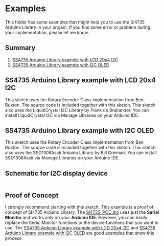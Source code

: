 # Examples

This folder has some examples that might help you to use the Si4735 Arduino Library in your project. If you find some error or problem during your implementation, please let me know. 

## Summary

1. [SS4735 Arduino Library example with LCD 20x4 I2C](https://github.com/pu2clr/SI4735/tree/master/examples/SI4735_LCD_20x4_I2C)
2. [SS4735 Arduino Library example with I2C OLED](https://github.com/pu2clr/SI4735/tree/master/examples/SI4735_OLED_I2C)


## SS4735 Arduino Library example with LCD 20x4 I2C

This sketch uses the Rotary Encoder Class implementation from Ben Buxton. The source code is included together with this sketch. This sketch also uses the LiquidCrystal I2C Library by Frank de Brabander. You can install LiquidCrystal I2C via Manage Libraries on your Arduino IDE. 

## SS4735 Arduino Library example with I2C OLED

This sketch uses the Rotary Encoder Class implementation from Ben Buxton. The source code is included together with this sketch. This sketch also uses the SSD1306Ascii Arduino Library by Bill Greiman. You can install SSD1306Ascii via Manage Libraries on your Arduino IDE. 


## Schematic for I2C display device

![]()


## Proof of Concept

I strongly recommend starting with this sketch. This example is a proof of concept of SI4735 Arduino Library. The [SI4735_POC.ino](https://github.com/pu2clr/SI4735/tree/master/examples/SI4735_POC) uses just the __Serial Monitor__ and works only on your __Arduino IDE__. However, you can easily replace the Serial Monitor functions to the device functions that you want to use. The [SS4735 Arduino Library example with LCD 20x4 I2C](https://github.com/pu2clr/SI4735/tree/master/examples/SI4735_LCD_20x4_I2C) and [SS4735 Arduino Library example with I2C OLED](https://github.com/pu2clr/SI4735/tree/master/examples/SI4735_OLED_I2C) are good examples that show this process.




